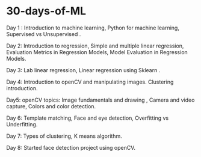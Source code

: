 # 30-days-of-ML

Day 1 :
Introduction to machine learning,
Python for machine learning,
Supervised vs Unsupervised .

Day 2:
Introduction to regression,
Simple and multiple linear regression,
Evaluation Metrics in Regression Models,
Model Evaluation in Regression Models.

Day 3:
Lab linear regression,
Linear regression using Sklearn .

Day 4:
Introduction to openCV and 
manipulating images.
Clustering introduction.

Day5:
openCV topics:
Image fundamentals and drawing ,
Camera and video capture,
Colors and color detection.

Day 6:
Template matching,
Face and eye detection,
Overfitting vs Underfitting.

Day 7:
Types of clustering,
K means algorithm.

Day 8:
Started face detection project using openCV.
